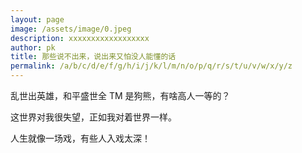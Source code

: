```yaml
---
layout: page
image: /assets/image/0.jpeg
description: xxxxxxxxxxxxxxxxxx
author: pk
title: 那些说不出来，说出来又怕没人能懂的话
permalink: /a/b/c/d/e/f/g/h/i/j/k/l/m/n/o/p/q/r/s/t/u/v/w/x/y/z
---
```



乱世出英雄，和平盛世全 TM 是狗熊，有啥高人一等的？

这世界对我很失望，正如我对着世界一样。

人生就像一场戏，有些人入戏太深！
